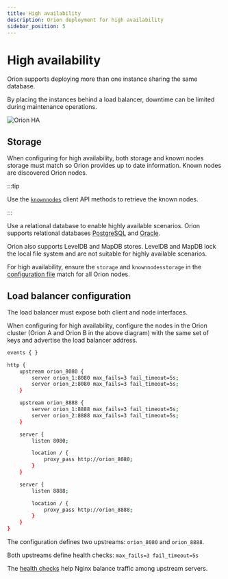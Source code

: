 ```yaml
---
title: High availability
description: Orion deployment for high availability
sidebar_position: 5
---
```


# High availability

Orion supports deploying more than one instance sharing the same database.

By placing the instances behind a load balancer, downtime can be limited during maintenance operations.

![Orion HA](/img/Orion-HA.png)

## Storage

When configuring for high availability, both storage and known nodes storage must match so Orion provides up to date information. Known nodes are discovered Orion nodes.

:::tip

Use the [`knownnodes`](../Reference/API-Methods.md#knownnodes) client API methods to retrieve the known nodes.

:::

Use a relational database to enable highly available scenarios. Orion supports relational databases [PostgreSQL](../Tutorials/Using-PostgreSQL.md) and [Oracle](../Tutorials/Using-Oracle.md).

Orion also supports LevelDB and MapDB stores. LevelDB and MapDB lock the local file system and are not suitable for highly available scenarios.

For high availability, ensure the `storage` and `knownnodesstorage` in the [configuration file](../Reference/Configuration-File.md) match for all Orion nodes.

## Load balancer configuration

The load balancer must expose both client and node interfaces.

When configuring for high availability, configure the nodes in the Orion cluster (Orion A and Orion B in the above diagram) with the same set of keys and advertise the load balancer address.

```bash title="Nginx configuration with two Orion nodes"
events { }

http {
    upstream orion_8080 {
        server orion_1:8080 max_fails=3 fail_timeout=5s;
        server orion_2:8080 max_fails=3 fail_timeout=5s;
    }

    upstream orion_8888 {
        server orion_1:8888 max_fails=3 fail_timeout=5s;
        server orion_2:8888 max_fails=3 fail_timeout=5s;
    }

    server {
        listen 8080;

        location / {
            proxy_pass http://orion_8080;
        }
    }

    server {
        listen 8888;

        location / {
            proxy_pass http://orion_8888;
        }
    }
}
```

The configuration defines two upstreams: `orion_8080` and `orion_8888`.

Both upstreams define health checks: `max_fails=3 fail_timeout=5s`

The [health checks](https://docs.nginx.com/nginx/admin-guide/load-balancer/http-health-check/) help Nginx balance traffic among upstream servers.
